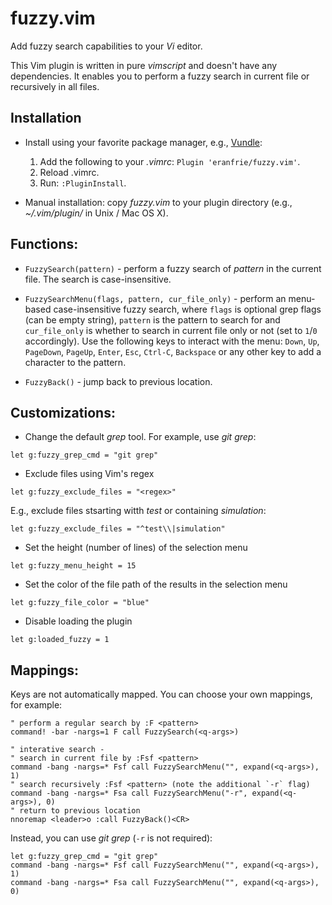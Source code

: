 # fuzzy.vim

Add fuzzy search capabilities to your *Vi* editor.

This Vim plugin is written in pure *vimscript* and doesn't have any dependencies.
It enables you to perform a fuzzy search in current file
or recursively in all files.

## Installation

- Install using your favorite package manager, e.g., [Vundle](https://github.com/VundleVim/Vundle.vim):

    1. Add the following to your *.vimrc*: `Plugin 'eranfrie/fuzzy.vim'`.
    2. Reload .vimrc.
    3. Run: `:PluginInstall`.

- Manual installation: copy *fuzzy.vim* to your plugin directory
    (e.g., *~/.vim/plugin/* in Unix / Mac OS X).

## Functions:

- `FuzzySearch(pattern)` -
perform a fuzzy search of *pattern* in the current file.
The search is case-insensitive.

- `FuzzySearchMenu(flags, pattern, cur_file_only)` -
perform an menu-based case-insensitive fuzzy search,
where `flags` is optional grep flags (can be empty string),
`pattern` is the pattern to search for
and `cur_file_only` is whether to search in current file only or not (set to `1`/`0` accordingly).
Use the following keys to interact with the menu:
`Down`, `Up`, `PageDown`, `PageUp`, `Enter`, `Esc`, `Ctrl-C`, `Backspace`
or any other key to add a character to the pattern.

- `FuzzyBack()` -
jump back to previous location.

## Customizations:

- Change the default *grep* tool. For example, use *git grep*:
```
let g:fuzzy_grep_cmd = "git grep"
```

- Exclude files using Vim's regex
```
let g:fuzzy_exclude_files = "<regex>"
```
  E.g., exclude files stsarting witth *test* or containing *simulation*:
```
let g:fuzzy_exclude_files = "^test\\|simulation"
```

- Set the height (number of lines) of the selection menu
```
let g:fuzzy_menu_height = 15
```

- Set the color of the file path of the results in the selection menu
```
let g:fuzzy_file_color = "blue"
```

- Disable loading the plugin
```
let g:loaded_fuzzy = 1
```

## Mappings:

Keys are not automatically mapped. You can choose your own mappings, for example:
```
" perform a regular search by :F <pattern>
command! -bar -nargs=1 F call FuzzySearch(<q-args>)

" interative search -
" search in current file by :Fsf <pattern>
command -bang -nargs=* Fsf call FuzzySearchMenu("", expand(<q-args>), 1)
" search recursively :Fsf <pattern> (note the additional `-r` flag)
command -bang -nargs=* Fsa call FuzzySearchMenu("-r", expand(<q-args>), 0)
" return to previous location
nnoremap <leader>o :call FuzzyBack()<CR>
```

Instead, you can use *git grep* (`-r` is not required):
```
let g:fuzzy_grep_cmd = "git grep"
command -bang -nargs=* Fsf call FuzzySearchMenu("", expand(<q-args>), 1)
command -bang -nargs=* Fsa call FuzzySearchMenu("", expand(<q-args>), 0)
```
